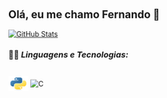 ## Olá, eu me chamo Fernando 👋

[![GitHub Stats](https://github-readme-stats.vercel.app/api?username=FernandoSantos-0&show_icons=true&theme=tokyonight)](https://github.com/FernandoSantos-0)

### 👨‍💻 _Linguagens e Tecnologias:_
<div style="display: inline-block"><br>
  
  <img align="center" alt="Python" height="30" width="40" src="https://raw.githubusercontent.com/devicons/devicon/master/icons/python/python-original.svg" title="Python">
  <img align="center" alt="C" height="30" width="40" src="https://cdn.jsdelivr.net/gh/devicons/devicon/icons/c/c-original.svg" title="C">
</div>

<br>

